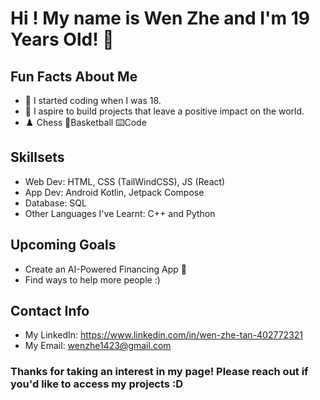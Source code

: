 # Hi ! My name is Wen Zhe and I'm 19 Years Old! 🙂 <br> 

## Fun Facts About Me
- 🧒 I started coding when I was 18. 
- 🚀 I aspire to build projects that leave a positive impact on the world.
- ♟️ Chess 🏀Basketball ⌨️Code

## Skillsets
- Web Dev: HTML, CSS (TailWindCSS), JS (React)
- App Dev: Android Kotlin, Jetpack Compose
- Database: SQL
- Other Languages I've Learnt: C++ and Python

## Upcoming Goals
- Create an AI-Powered Financing App 💸
- Find ways to help more people :)

## Contact Info
- My LinkedIn: https://www.linkedin.com/in/wen-zhe-tan-402772321
- My Email: wenzhe1423@gmail.com

### Thanks for taking an interest in my page! Please reach out if you'd like to access my projects :D

